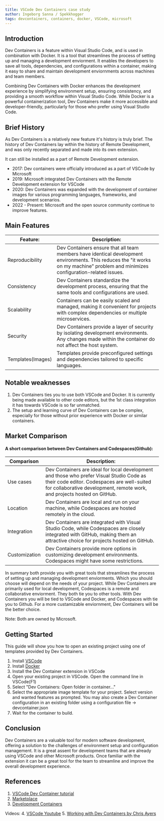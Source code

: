 ```yaml
---
title: VSCode Dev Containers case study
author: Ingeborg Sanna / Spekkhogger
tags: devcontainers, containers, docker, VSCode, microsoft
---
```


## Introduction
Dev Containers is a feature within Visual Studio Code, and is used in combination with Docker. It is a tool that streamlines the process of setting up and managing a development enviorment. It enables the developers to save all tools, dependencies, and configurations within a container, making it easy to share and maintain development enviornments across machines and team members.

Combining Dev Containers with Docker enhances the development experience by simplifying environment setup, ensuring consistency, and providing a smooth workflow within Visual Studio Code. While Docker is a powerful containerization tool, Dev Containers make it more accessible and developer-friendly, particularly for those who prefer using Visual Studio Code.

## Brief History
As Dev Containers is a relatively new feature it's history is truly brief. The history of Dev Containers lay within the history of Remote Development, and was only recently separated and made into its own extension. 

It can still be installed as a part of Remote Development extension.

- 2017: Dev containers were officially introduced as a part of VSCode by Microsoft
- 2019: Microsoft integrated Dev Containers with the Remote Development extension for VSCode
- 2020: Dev Containers was expanded with the development of container images for various programming languages, frameworks, and development scenarios.
- 2022 - Present: Microsoft and the open source community continue to improve features.

## Main Features
| Feature:          | Description:                                                                                                                                                                       |
|---|---|
| Reproducibility   | Dev Containers ensure that all team members have identical development environments. This reduces the "it works on my machine" problem and minimizes configuration-related issues. |
| Consistency       | Dev Containers standardize the development process, ensuring that the same tools and configurations are used.                                                                      |
| Scalability       | Containers can be easily scaled and managed, making it convenient for projects with complex dependencies or multiple microservices.                                                |
| Security          | Dev Containers provide a layer of security by isolating development environments. Any changes made within the container do not affect the host system.                             |
| Templates(Images) | Templates provide preconfigured settings and dependencies tailored to specific languages.     

## Notable weaknesses
1. Dev Containers ties you to use both VSCode and Docker. It is currently being made available to other code editors, but the 1st class integration it has towards VSCode is so far unmatched. 
2. The setup and learning curve of Dev Containers can be complex, especially for those without prior experience with Docker or similar containers. 


## Market Comparison
#### A short comparison between Dev Containers and Codespaces(Github): 
| Comparison | Description: |
|---|---|
| Use cases | Dev Containers are ideal for local development and those who prefer Visual Studio Code as their code editor. Codespaces are well-suited for collaborative development, remote work, and projects hosted on GitHub. |
| Location | Dev Containers are local and run on your machine, while Codespaces are hosted remotely in the cloud. |
| Integration | Dev Containers are integrated with Visual Studio Code, while Codespaces are closely integrated with GitHub, making them an attractive choice for projects hosted on GitHub. |
| Customization | Dev Containers provide more options in customizing development environments. Codespaces might have some restrictions. |

In summary both provide you with great tools that streamlines the process of setting up and managing development enviorments. Which you should choose will depend on the needs of your project. While Dev Containers are primarily used for local development, Codespaces is a remote and collaborative enviorment. They both tie you to other tools. With Dev Containers you will be tied to VSCode and Docker, and Codespaces with tie you to Github. For a more custamizable enviornment, Dev Containers will be the better choice. 

Note: Both are owned by Microsoft. 

## Getting Started
This guide will show you how to open an existing project using one of templates provided by Dev Containers. 

1. Install [VSCode](https://code.visualstudio.com/)
2. Install [Docker](https://docs.docker.com/)
3. Install the Dev Container extension in VSCode
4. Open your existing project in VSCode. Open the command line in VSCode(F1)
5. Select "Dev Containers: Open folder in container..." 
6. Select the appropriate image template for your project. Select version and wanted features as prompted. 
    You may also create a Dev Container configuration in an existing folder using a configuration file -> devcontainer.json
7. Wait for the container to build. 


## Conclusion
Dev Containers are a valuable tool for modern software development, offering a solution to the challenges of environment setup and configuration management. It is a great assent for development teams that are already using VSCode and other Microsoft products. Once familiar with the extension it can be a great tool for the team to streamline and improve the overall development experience.

## References
1. [VSCode Dev Container tutorial](https://code.visualstudio.com/docs/devcontainers/tutorial)
2. [Marketplace](https://marketplace.visualstudio.com/items?itemName=ms-vscode-remote.remote-containers&ssr=false#overview)
3. [Development Containers](https://containers.dev/)

Videos: 
4. [VSCode Youtube](https://www.youtube.com/watch?v=b1RavPr_878&ab_channel=VisualStudioCode)
5. [Working with Dev Containers by Chris Ayers](https://www.youtube.com/watch?v=HV7LJ_LUZ5A&t=1129s&ab_channel=Devoxx)